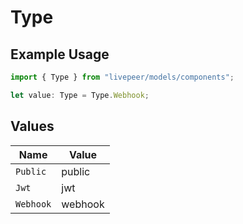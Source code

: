 # Type

## Example Usage

```typescript
import { Type } from "livepeer/models/components";

let value: Type = Type.Webhook;
```

## Values

| Name      | Value     |
| --------- | --------- |
| `Public`  | public    |
| `Jwt`     | jwt       |
| `Webhook` | webhook   |